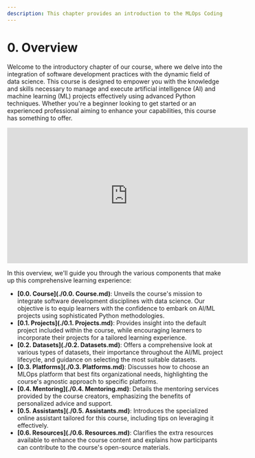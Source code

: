 ```yaml
---
description: This chapter provides an introduction to the MLOps Coding Course, outlining its goals, structure, and target audience. Learn why MLOps is essential for building and managing production-ready machine learning systems.
---
```


# 0. Overview

Welcome to the introductory chapter of our course, where we delve into the integration of software development practices with the dynamic field of data science. This course is designed to empower you with the knowledge and skills necessary to manage and execute artificial intelligence (AI) and machine learning (ML) projects effectively using advanced Python techniques. Whether you're a beginner looking to get started or an experienced professional aiming to enhance your capabilities, this course has something to offer.

<iframe width="560" height="315" src="https://www.youtube.com/embed/yF6BCoW32pY?si=kQ2ItsYHjmA_ga42" title="YouTube video player" frameborder="0" allow="accelerometer; autoplay; clipboard-write; encrypted-media; gyroscope; picture-in-picture; web-share" referrerpolicy="strict-origin-when-cross-origin" allowfullscreen style="display: block; margin: 0 auto;"></iframe>

In this overview, we'll guide you through the various components that make up this comprehensive learning experience:

- **[0.0. Course](./0.0. Course.md)**: Unveils the course's mission to integrate software development disciplines with data science. Our objective is to equip learners with the confidence to embark on AI/ML projects using sophisticated Python methodologies.
- **[0.1. Projects](./0.1. Projects.md)**: Provides insight into the default project included within the course, while encouraging learners to incorporate their projects for a tailored learning experience.
- **[0.2. Datasets](./0.2. Datasets.md)**: Offers a comprehensive look at various types of datasets, their importance throughout the AI/ML project lifecycle, and guidance on selecting the most suitable datasets.
- **[0.3. Platforms](./0.3. Platforms.md)**: Discusses how to choose an MLOps platform that best fits organizational needs, highlighting the course's agnostic approach to specific platforms.
- **[0.4. Mentoring](./0.4. Mentoring.md)**: Details the mentoring services provided by the course creators, emphasizing the benefits of personalized advice and support.
- **[0.5. Assistants](./0.5. Assistants.md)**: Introduces the specialized online assistant tailored for this course, including tips on leveraging it effectively.
- **[0.6. Resources](./0.6. Resources.md)**: Clarifies the extra resources available to enhance the course content and explains how participants can contribute to the course's open-source materials.
